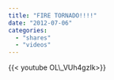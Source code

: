 ```yaml
---
title: "FIRE TORNADO!!!!"
date: "2012-07-06"
categories:
  - "shares"
  - "videos"
---
```


<div style="width: 70vw;">{{< youtube OL\_VUh4gzIk>}}</div>
